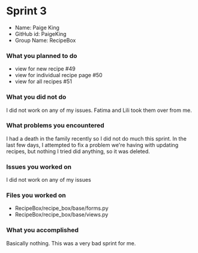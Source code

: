 # Sprint 3

 - Name: Paige King
 - GitHub id: PaigeKing
 - Group Name: RecipeBox

### What you planned to do
 - view for new recipe #49
 - view for individual recipe page #50
 - view for all recipes #51

### What you did not do

I did not work on any of my issues. Fatima and Lili took them over from me.

### What problems you encountered

I had a death in the family recently so I did not do much this sprint.
In the last few days, I attempted to fix a problem we're having with updating
recipes, but nothing I tried did anything, so it was deleted.

### Issues you worked on

I did not work on any of my issues

### Files you worked on

 - RecipeBox/recipe_box/base/forms.py
 - RecipeBox/recipe_box/base/views.py

### What you accomplished

Basically nothing. This was a very bad sprint for me.